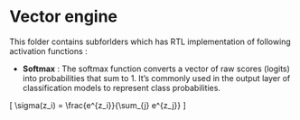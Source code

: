 # Vector engine
This folder contains subforlders which has RTL implementation of following activation functions :
* **Softmax** : The softmax function converts a vector of raw scores (logits) into probabilities that sum to 1. It’s commonly used in the output layer of classification models to represent class probabilities.  

\[
\sigma(z_i) = \frac{e^{z_i}}{\sum_{j} e^{z_j}}
\]

